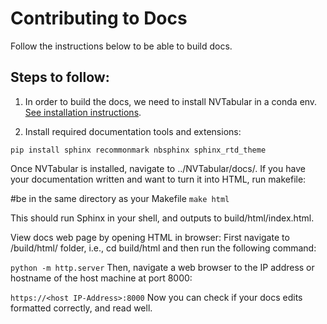 # Contributing to Docs

Follow the instructions below to be able to build docs.

## Steps to follow:
1. In order to build the docs, we need to install NVTabular in a conda env. [See installation instructions](https://github.com/NVIDIA/NVTabular).

2. Install required documentation tools and extensions:

`pip install sphinx recommonmark nbsphinx sphinx_rtd_theme`

Once NVTabular is installed, navigate to ../NVTabular/docs/. If you have your documentation written and want to turn it into HTML, run makefile:

#be in the same directory as your Makefile
`make html`

This should run Sphinx in your shell, and outputs to build/html/index.html.

View docs web page by opening HTML in browser:
First navigate to /build/html/ folder, i.e., cd build/html and then run the following command:

`python -m http.server`
Then, navigate a web browser to the IP address or hostname of the host machine at port 8000:

`https://<host IP-Address>:8000`
Now you can check if your docs edits formatted correctly, and read well.
